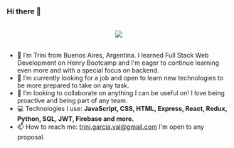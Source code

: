 ### Hi there 👋
<br>
<div align='center'> 
<img src = 'https://user-images.githubusercontent.com/85238660/184928696-14bd3358-b605-4ee3-a2df-28640137bb56.gif' />
</div>
<br>



- 🔭 I’m Trini from Buenos Aires, Argentina. I learned Full Stack Web Development on Henry Bootcamp and I'm eager to continue learning even more and with a special focus on backend.
- 🌱 I’m currently looking for a job and open to learn new technologies to be more prepared to take on any task. 
- 👯 I’m looking to collaborate on anything I can be useful on! I love being proactive and being part of any team.  
- 💻 Technologies I use: **JavaScript, CSS, HTML, Express, React, Redux, Python, SQL, JWT, Firebase and more.**
- 📫 How to reach me: trini.garcia.val@gmail.com I'm open to any proposal. 


